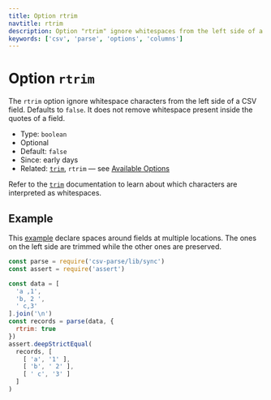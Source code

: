 ```yaml
---
title: Option rtrim
navtitle: rtrim
description: Option "rtrim" ignore whitespaces from the left side of a CSV field.
keywords: ['csv', 'parse', 'options', 'columns']
---
```


# Option `rtrim`

The `rtrim` option ignore whitespace characters from the left side of a CSV field. Defaults to `false`. It does not remove whitespace present inside the quotes of a field.

* Type: `boolean`
* Optional
* Default: `false`
* Since: early days
* Related: [`trim`](/parse/options/trim/), `rtrim` &mdash; see [Available Options](/parse/options/#available-options)

Refer to the [`trim`](/parse/options/trim/) documentation to learn about which characters are interpreted as whitespaces.

## Example

This [example](https://github.com/adaltas/node-csv-parse/blob/master/samples/option.rtrim.js) declare spaces around fields at multiple locations. The ones on the left side are trimmed while the other ones are preserved.

```js
const parse = require('csv-parse/lib/sync')
const assert = require('assert')

const data = [
  'a ,1',
  'b, 2 ',
  ' c,3'
].join('\n')
const records = parse(data, {
  rtrim: true
})
assert.deepStrictEqual(
  records, [
    [ 'a', '1' ],
    [ 'b', ' 2' ],
    [ ' c', '3' ]
  ]
)
```
